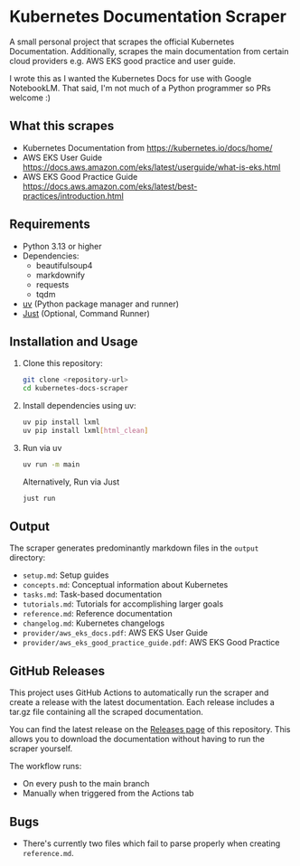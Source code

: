 # Kubernetes Documentation Scraper

A small personal project that scrapes the official Kubernetes Documentation.
Additionally, scrapes the main documentation from certain cloud providers 
e.g. AWS EKS good practice and user guide.

I wrote this as I wanted the Kubernetes Docs for use with Google NotebookLM.
That said, I'm not much of a Python programmer so PRs welcome :)

## What this scrapes
- Kubernetes Documentation from https://kubernetes.io/docs/home/
- AWS EKS User Guide https://docs.aws.amazon.com/eks/latest/userguide/what-is-eks.html
- AWS EKS Good Practice Guide https://docs.aws.amazon.com/eks/latest/best-practices/introduction.html

## Requirements
- Python 3.13 or higher
- Dependencies:
  - beautifulsoup4
  - markdownify
  - requests
  - tqdm
- [uv](https://github.com/astral-sh/uv) (Python package manager and runner)
- [Just](https://github.com/casey/just) (Optional, Command Runner)

## Installation and Usage

1. Clone this repository:
   ```bash
   git clone <repository-url>
   cd kubernetes-docs-scraper
   ```

2. Install dependencies using uv:
   ```bash
   uv pip install lxml
   uv pip install lxml[html_clean]
   ```

3. Run via uv
    ```bash
    uv run -m main
   ```

    Alternatively, Run via Just
    ```bash
    just run
    ```

## Output
The scraper generates predominantly markdown files in the `output` directory:
- `setup.md`: Setup guides
- `concepts.md`: Conceptual information about Kubernetes
- `tasks.md`: Task-based documentation
- `tutorials.md`: Tutorials for accomplishing larger goals
- `reference.md`: Reference documentation
- `changelog.md`: Kubernetes changelogs
- `provider/aws_eks_docs.pdf`: AWS EKS User Guide
- `provider/aws_eks_good_practice_guide.pdf`: AWS EKS Good Practice

## GitHub Releases
This project uses GitHub Actions to automatically run the scraper and create a release with the latest documentation. Each release includes a tar.gz file containing all the scraped documentation.

You can find the latest release on the [Releases page](../../releases) of this repository. This allows you to download the documentation without having to run the scraper yourself.

The workflow runs:
- On every push to the main branch
- Manually when triggered from the Actions tab

## Bugs
- There's currently two files which fail to parse properly when creating `reference.md`.
